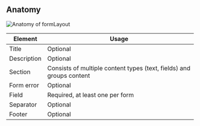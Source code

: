 ## Anatomy

![Anatomy of formLayout](/assets/components/form/layout/form-anatomy-expanded.png)

| Element          | Usage                                           |
|------------------|-------------------------------------------------|
| Title            | Optional                                        |
| Description      | Optional                                        |
| Section | Consists of multiple content types (text, fields) and groups content                                      |
| Form error       | Optional                                        |
| Field            | Required, at least one per form                 |
| Separator        | Optional                                        |
| Footer           | Optional                                        |
